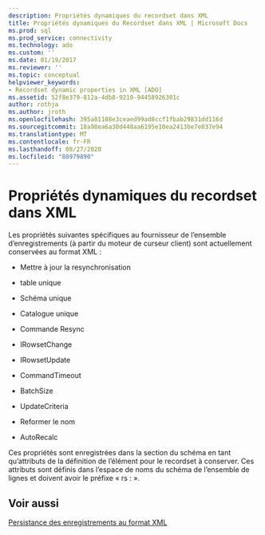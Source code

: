 ```yaml
---
description: Propriétés dynamiques du recordset dans XML
title: Propriétés dynamiques du Recordset dans XML | Microsoft Docs
ms.prod: sql
ms.prod_service: connectivity
ms.technology: ado
ms.custom: ''
ms.date: 01/19/2017
ms.reviewer: ''
ms.topic: conceptual
helpviewer_keywords:
- Recordset dynamic properties in XML [ADO]
ms.assetid: 52f8e379-812a-4db8-9210-94458926301c
author: rothja
ms.author: jroth
ms.openlocfilehash: 395a81108e3ceaed99ad8ccf1fbab29831dd116d
ms.sourcegitcommit: 18a98ea6a30d448aa6195e10ea2413be7e837e94
ms.translationtype: MT
ms.contentlocale: fr-FR
ms.lasthandoff: 08/27/2020
ms.locfileid: "88979890"
---
```

# <a name="recordset-dynamic-properties-in-xml"></a>Propriétés dynamiques du recordset dans XML
Les propriétés suivantes spécifiques au fournisseur de l’ensemble d’enregistrements (à partir du moteur de curseur client) sont actuellement conservées au format XML :  
  
-   Mettre à jour la resynchronisation  
  
-   table unique  
  
-   Schéma unique  
  
-   Catalogue unique  
  
-   Commande Resync  
  
-   IRowsetChange  
  
-   IRowsetUpdate  
  
-   CommandTimeout  
  
-   BatchSize  
  
-   UpdateCriteria  
  
-   Reformer le nom  
  
-   AutoRecalc  
  
 Ces propriétés sont enregistrées dans la section du schéma en tant qu’attributs de la définition de l’élément pour le recordset à conserver. Ces attributs sont définis dans l’espace de noms du schéma de l’ensemble de lignes et doivent avoir le préfixe « rs : ».  
  
## <a name="see-also"></a>Voir aussi  
 [Persistance des enregistrements au format XML](../../../ado/guide/data/persisting-records-in-xml-format.md)
